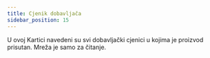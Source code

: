 ```yaml
---
title: Cjenik dobavljača
sidebar_position: 15
---
```


U ovoj Kartici navedeni su svi dobavljački cjenici u kojima je proizvod prisutan. Mreža je samo za čitanje.